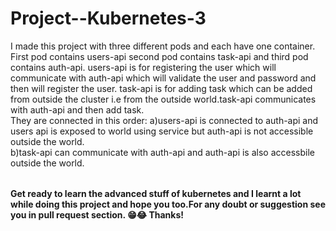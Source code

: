 # Project--Kubernetes-3

<table>
  I made this project with three different pods and each have one container. First pod contains users-api second pod contains task-api and third pod contains auth-api.
  users-api is for registering the user which will communicate with auth-api which will validate the user and password and then will register the user.
  task-api is for adding task which can be added from outside the cluster i.e from the outside world.task-api communicates with auth-api and then add task.<br/>
  They are connected in this order:
  a)users-api is connected to auth-api and users api is exposed to world using service but auth-api is not accessible outside the world.
  <br/>
  b)task-api can communicate with auth-api and auth-api is also accessbile outside the world.
  <br/>
</table>

**Get ready to learn the advanced stuff of kubernetes and I learnt a lot while doing this project and hope you too.For any doubt or suggestion see you in pull request section. 
😁😂 Thanks!**

